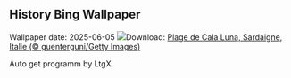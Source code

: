 ## History Bing Wallpaper
Wallpaper date: 2025-06-05
![](https://www.bing.com/th?id=OHR.CalaLuna_FR-CA5728835593_UHD.jpg&w=1000)Download: [Plage de Cala Luna, Sardaigne, Italie (© guenterguni/Getty Images)](https://www.bing.com/th?id=OHR.CalaLuna_FR-CA5728835593_UHD.jpg)

Auto get programm by LtgX
